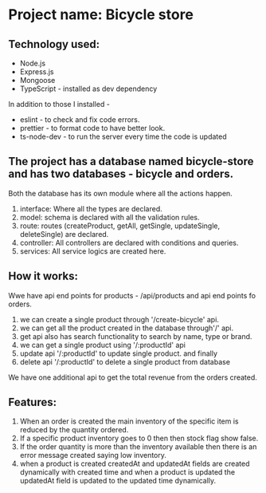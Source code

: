 # Project name: Bicycle store

## Technology used:
* Node.js
* Express.js
* Mongoose
* TypeScript - installed as dev dependency

In addition to those I installed -
* eslint - to check and fix code errors.
* prettier - to format code to have better look.
* ts-node-dev - to run the server every time the code is updated


## The project has a database named bicycle-store and has two databases - bicycle and orders.

Both the database has its own module where all the actions happen.

1. interface: Where all the types are declared.
2. model: schema is declared with all the validation rules.
3. route: routes (createProduct, getAll, getSingle, updateSingle, deleteSingle) are declared.
4. controller: All controllers are declared with conditions and queries.
5. services: All service logics are created here.

## How it works:

Wwe have api end points for products - /api/products  and api end points fo orders.

1. we can create a single product through '/create-bicycle' api.
2. we can get all the product created in the database through'/' api.
3. get api also has search functionality to search by name, type or brand.
3. we can get a single product using '/:productId' api 
4. update api '/:productId' to update single product. and finally
5. delete api '/:productId' to delete a single product from database

We have one additional api to get the total revenue from the orders created.

## Features:
1. When an order is created the main inventory of the specific item is reduced by the quantity ordered.
2. If a specific product inventory goes to 0 then then stock flag show false.
3. If the order quantity is more than the inventory available then there is an error message created saying low inventory.
4. when a product is created createdAt and updatedAt fields are created dynamically with created time and when a product is updated the updatedAt field is updated to the updated time dynamically.
